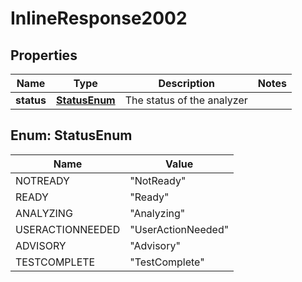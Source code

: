 

# InlineResponse2002


## Properties

Name | Type | Description | Notes
------------ | ------------- | ------------- | -------------
**status** | [**StatusEnum**](#StatusEnum) | The status of the analyzer | 



## Enum: StatusEnum

Name | Value
---- | -----
NOTREADY | &quot;NotReady&quot;
READY | &quot;Ready&quot;
ANALYZING | &quot;Analyzing&quot;
USERACTIONNEEDED | &quot;UserActionNeeded&quot;
ADVISORY | &quot;Advisory&quot;
TESTCOMPLETE | &quot;TestComplete&quot;



